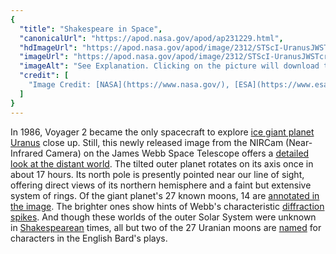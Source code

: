 ```yaml
---
{
  "title": "Shakespeare in Space",
  "canonicalUrl": "https://apod.nasa.gov/apod/ap231229.html",
  "hdImageUrl": "https://apod.nasa.gov/apod/image/2312/STScI-UranusJWST.png",
  "imageUrl": "https://apod.nasa.gov/apod/image/2312/STScI-UranusJWSTcrop.png",
  "imageAlt": "See Explanation. Clicking on the picture will download the highest resolution version available.",
  "credit": [
    "Image Credit: [NASA](https://www.nasa.gov/), [ESA](https://www.esa.int/), [CSA](https://www.asc-csa.gc.ca/eng/), [STScI](https://www.stsci.edu/)"
  ]
}
---
```


In 1986, Voyager 2 became the only spacecraft to explore [ice giant planet Uranus](https://science.nasa.gov/uranus/) close up. Still, this newly released image from the NIRCam (Near-Infrared Camera) on the James Webb Space Telescope offers a [detailed look at the distant world](https://webbtelescope.org/contents/media/images/2023/150/01HHFNNWQTA69J6K680PVZN4A1). The tilted outer planet rotates on its axis once in about 17 hours. Its north pole is presently pointed near our line of sight, offering direct views of its northern hemisphere and a faint but extensive system of rings. Of the giant planet's 27 known moons, 14 are [annotated in the image](https://webbtelescope.org/contents/media/images/2023/150/01HHFQ5BKDZNM2KAP22SZARN0S). The brighter ones show hints of Webb's characteristic [diffraction spikes](https://webbtelescope.org/contents/media/images/01G529MX46J7AFK61GAMSHKSSN). And though these worlds of the outer Solar System were unknown in [Shakespearean](https://www.folger.edu/podcasts/shakespeare-unlimited/shakespearean-moons-uranus/) times, all but two of the 27 Uranian moons are [named](https://apod.nasa.gov/apod/ap990227.html) for characters in the English Bard's plays.
